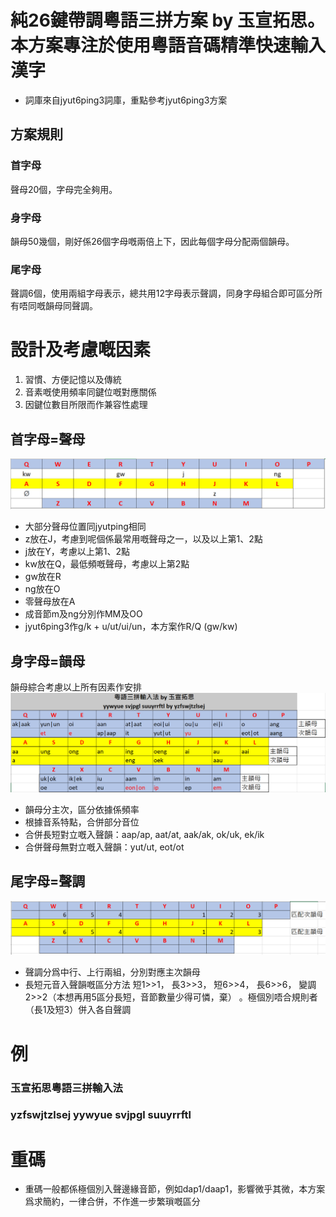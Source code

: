 # 純26鍵帶調粵語三拼方案 by 玉宣拓思。本方案專注於使用粵語音碼精準快速輸入漢字
* 詞庫來自jyut6ping3詞庫，重點參考jyut6ping3方案
## 方案規則
### 首字母<br>
聲母20個，字母完全夠用。
### 身字母<br>
韻母50幾個，剛好係26個字母嘅兩倍上下，因此每個字母分配兩個韻母。
### 尾字母<br>
聲調6個，使用兩組字母表示，總共用12字母表示聲調，同身字母組合即可區分所有唔同嘅韻母同聲調。

# 設計及考慮嘅因素
1. 習慣、方便記憶以及傳統
2. 音素嘅使用頻率同鍵位嘅對應關係
3. 因鍵位數目所限而作兼容性處理
## 首字母=聲母
![alt text](https://github.com/yzswt/svjpgl/blob/main/initials.png?raw=true)
* 大部分聲母位置同jyutping相同
* z放在J，考慮到呢個係最常用嘅聲母之一，以及以上第1、2點
* j放在Y，考慮以上第1、2點
* kw放在Q，最低頻嘅聲母，考慮以上第2點
* gw放在R
* ng放在O
* 零聲母放在A
* 成音節m及ng分別作MM及OO
* jyut6ping3作g/k + u/ut/ui/un，本方案作R/Q (gw/kw)
## 身字母=韻母
韻母綜合考慮以上所有因素作安排
![alt text](https://github.com/yzswt/svjpgl/blob/main/vowels.png?raw=true)
* 韻母分主次，區分依據係頻率
* 根據音系特點，合併部分音位
* 合併長短對立嘅入聲韻：aap/ap, aat/at, aak/ak, ok/uk, ek/ik
* 合併聲母無對立嘅入聲韻：yut/ut, eot/ot
## 尾字母=聲調
![alt text](https://github.com/yzswt/svjpgl/blob/main/tones.png?raw=true)
* 聲調分爲中行、上行兩組，分別對應主次韻母
* 長短元音入聲韻嘅區分方法
  短1>>1，
  長3>>3，
  短6>>4，
  長6>>6，
  變調2>>2（本想再用5區分長短，音節數量少得可憐，棄）
  。極個別唔合規則者（長1及短3）併入各自聲調
  
  
# 例
### 玉宣拓思粵語三拼輸入法
### yzfswjtzlsej yywyue svjpgl suuyrrftl

# 重碼
* 重碼一般都係極個別入聲邊緣音節，例如dap1/daap1，影響微乎其微，本方案爲求簡約，一律合併，不作進一步繁瑣嘅區分
